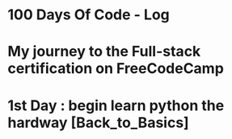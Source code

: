 # 100 Days Of Code - Log
# My journey to the Full-stack certification on FreeCodeCamp

# 1st Day : begin learn python the hardway [Back_to_Basics]
